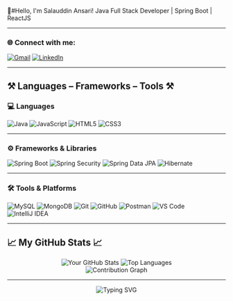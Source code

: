 
  🚀#Hello, I'm Salauddin Ansari!
  Java Full Stack Developer | Spring Boot | ReactJS




---

### 🌐 Connect with me:

[![Gmail](https://img.shields.io/badge/Gmail-D14836?style=for-the-badge&logo=gmail&logoColor=white)](mailto:yourmail@gmail.com)
[![LinkedIn](https://img.shields.io/badge/LinkedIn-0A66C2?style=for-the-badge&logo=linkedin&logoColor=white)](https://www.linkedin.com/in/salauddin-ansari-560468238/)

---

## ⚒️ Languages – Frameworks – Tools ⚒️

### 💻 Languages
![Java](https://img.shields.io/badge/Java-ED8B00?style=for-the-badge&logo=openjdk&logoColor=white)
![JavaScript](https://img.shields.io/badge/JavaScript-F7DF1E?style=for-the-badge&logo=javascript&logoColor=black)
![HTML5](https://img.shields.io/badge/HTML5-E34F26?style=for-the-badge&logo=html5&logoColor=white)
![CSS3](https://img.shields.io/badge/CSS3-1572B6?style=for-the-badge&logo=css3&logoColor=white)

---

### ⚙️ Frameworks & Libraries
![Spring Boot](https://img.shields.io/badge/Spring%20Boot-6DB33F?style=for-the-badge&logo=spring-boot&logoColor=white)
![Spring Security](https://img.shields.io/badge/Spring%20Security-F7DF1E?style=for-the-badge&logo=spring-security&logoColor=white)
![Spring Data JPA](https://img.shields.io/badge/Spring%20Data%20JPA-E34F26?style=for-the-badge&logo=spring&logoColor=white)
![Hibernate](https://img.shields.io/badge/Hibernate-59666C?style=for-the-badge&logo=hibernate&logoColor=white)



---

### 🛠️ Tools & Platforms
![MySQL](https://img.shields.io/badge/MySQL-4479A1?style=for-the-badge&logo=mysql&logoColor=white)
![MongoDB](https://img.shields.io/badge/MongoDB-4EA94B?style=for-the-badge&logo=mongodb&logoColor=white)
![Git](https://img.shields.io/badge/Git-F05032?style=for-the-badge&logo=git&logoColor=white)
![GitHub](https://img.shields.io/badge/GitHub-181717?style=for-the-badge&logo=github&logoColor=white)
![Postman](https://img.shields.io/badge/Postman-FF6C37?style=for-the-badge&logo=postman&logoColor=white)
![VS Code](https://img.shields.io/badge/VS%20Code-0078D4?style=for-the-badge&logo=visual-studio-code&logoColor=white)
![IntelliJ IDEA](https://img.shields.io/badge/IntelliJ%20IDEA-000000?style=for-the-badge&logo=intellij-idea&logoColor=white)

---

## 📈 My GitHub Stats 📈
<div align="center">
  <img src="https://github-readme-stats.vercel.app/api?username=AnsariSalauddin&show_icons=true&theme=dark" alt="Your GitHub Stats" />
  <img src="https://github-readme-stats.vercel.app/api/top-langs/?username=AnsariSalauddin&layout=compact&theme=dark" alt="Top Languages" />
</div>

<div align="center">
  <img src="https://github-profile-summary-cards.vercel.app/api/cards/profile-details?username=AnsariSalauddin&theme=dark" alt="Contribution Graph" />
</div>

---

<div align="center">
  <img src="https://readme-typing-svg.herokuapp.com/?font=Righteous&size=25&center=true&vCenter=true&width=500&height=70&duration=4000&lines=Thanks+for+checking+out+my+profile!%3BLet's+build+something+great+together!" alt="Typing SVG" />
</div>
